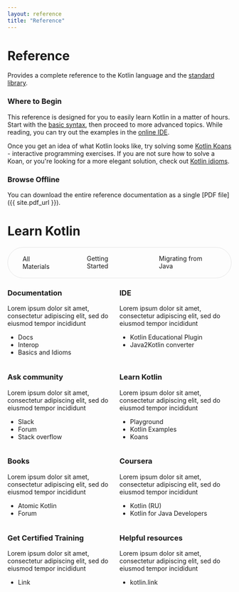 ```yaml
---
layout: reference
title: "Reference"
---
```


# Reference

Provides a complete reference to the Kotlin language and the [standard library](/api/latest/jvm/stdlib/index.html).

### Where to Begin

This reference is designed for you to easily learn Kotlin in a matter of hours.
Start with the [basic syntax](basic-syntax.html), then proceed to more advanced topics.
While reading, you can try out the examples in the [online IDE](https://play.kotlinlang.org).

Once you get an idea of what Kotlin looks like, try solving some [Kotlin Koans](/docs/tutorials/koans.html) - interactive programming exercises.
If you are not sure how to solve a Koan, or you're looking for a more elegant solution, check out [Kotlin idioms](idioms.html).


### Browse Offline
You can download the entire reference documentation as a single [PDF file]({{ site.pdf_url }}).

<script>
function switchDisplay(element, targetClass) {
    if(!element.classList.contains(targetClass)) {
       element.style.display = "none";
    } else {
       element.style.display = "list-item";
    }
}
window.onload = function () {
    const material = document.getElementById('material');
    const start = document.getElementById('start');
    const migrate = document.getElementById('migrate');
    const selectedBorder = '1px solid #5585B8';
    
    material.style.border = selectedBorder;

    const elements = Array.from(document.querySelectorAll(".a, .b"));
    material.addEventListener('click', function (event) {
        event.target.style.border = selectedBorder;
        [start, migrate].forEach(el => el.style.border = 'none');
        elements.forEach(el => {
            el.style.display = "list-item"
        })
    });

    start.addEventListener('click', function (event) {
        event.target.style.border = selectedBorder;
        [material, migrate].forEach(el => el.style.border = 'none');
        elements.forEach(el => switchDisplay(el,"a"));
    });

    migrate.addEventListener('click', function (event) {
        event.target.style.border = selectedBorder;
        [start, material].forEach(el => el.style.border = 'none');
        elements.forEach(el => switchDisplay(el,"b"));
    })
};
</script>
# **Learn Kotlin**
<div style="display: inline-flex; border: 1px solid rgb(229, 229, 229); border-radius: 40px;" >
 <div id="material" style="padding: 1rem 2rem;border-radius: 40px; border: 1px solid transparent;" >All Materials</div>
 <div id="start" style="padding: 1rem 2rem;border-radius: 40px;">Getting Started</div>
 <div id="migrate" style="padding: 1rem 2rem;border-radius: 40px;">Migrating from Java</div>
</div>
<div style="display:grid; grid-template-columns: 1fr 1fr;">
    <div >
        <h3 style="font-weight: bold">Documentation</h3>
        <p>Lorem ipsum dolor sit amet, consectetur adipiscing elit, sed do eiusmod tempor incididunt</p>
        <ul>
            <li class="a" > <a style="text-decoration: none;">Docs</a> </li>
            <li class="a"> <a style="text-decoration: none;">Interop</a>  </li>
            <li class="a b"> <a style="text-decoration: none;">Basics and Idioms</a> </li>
        </ul>
    </div>
     <div >
         <h3 style="font-weight: bold">IDE</h3>
         <p>Lorem ipsum dolor sit amet, consectetur adipiscing elit, sed do eiusmod tempor incididunt</p>
         <ul>
             <li class="a"> <a style="text-decoration: none;">Kotlin Educational Plugin</a> </li>
             <li class="b"> <a style="text-decoration: none;">Java2Kotlin converter</a>  </li>
         </ul>
     </div>
      <div >
          <h3 style="font-weight: bold">Ask community</h3>
          <p>Lorem ipsum dolor sit amet, consectetur adipiscing elit, sed do eiusmod tempor incididunt</p>
          <ul>
              <li class="a"> <a style="text-decoration: none;">Slack</a> </li>
              <li class="a"> <a style="text-decoration: none;">Forum</a>  </li>
              <li class="b"> <a style="text-decoration: none;">Stack overflow</a> </li>
          </ul>
      </div>
      <div >
          <h3 style="font-weight: bold">Learn Kotlin</h3>
          <p>Lorem ipsum dolor sit amet, consectetur adipiscing elit, sed do eiusmod tempor incididunt</p>
          <ul>
              <li class="b"> <a style="text-decoration: none;">Playground</a> </li>
              <li class="b"> <a style="text-decoration: none;">Kotlin Examples</a>  </li>
              <li class="a"> <a style="text-decoration: none;">Koans</a> </li>
          </ul>
      </div>
      <div >
          <h3 style="font-weight: bold">Books</h3>
          <p>Lorem ipsum dolor sit amet, consectetur adipiscing elit, sed do eiusmod tempor incididunt</p>
          <ul>
              <li class="b"> <a style="text-decoration: none;">Atomic Kotlin</a> </li>
              <li class="a"> <a style="text-decoration: none;">Forum</a>  </li>
          </ul>
      </div>
      <div >
          <h3 style="font-weight: bold">Coursera</h3>
          <p>Lorem ipsum dolor sit amet, consectetur adipiscing elit, sed do eiusmod tempor incididunt</p>
          <ul>
              <li class="b"> <a style="text-decoration: none;">Kotlin (RU)</a> </li>
              <li class="a"> <a style="text-decoration: none;">Kotlin for Java Developers</a>  </li>
          </ul>
      </div>
      <div >
          <h3 style="font-weight: bold">Get Certified Training</h3>
          <p>Lorem ipsum dolor sit amet, consectetur adipiscing elit, sed do eiusmod tempor incididunt</p>
          <ul>
              <li class="a b"> <a style="text-decoration: none;">Link</a></li>
          </ul>
      </div>
      <div >
          <h3 style="font-weight: bold">Helpful resources</h3>
          <p>Lorem ipsum dolor sit amet, consectetur adipiscing elit, sed do eiusmod tempor incididunt</p>
          <ul>
              <li class="a b"> <a style="text-decoration: none;">kotlin.link</a></li>
          </ul>
      </div>
            
</div>